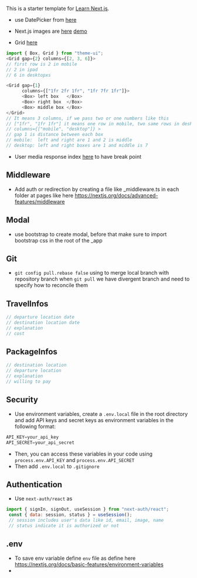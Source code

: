 This is a starter template for [Learn Next.js](https://nextjs.org/learn).
* use DatePicker from [here](https://codeburst.io/form-validation-with-next-js-react-part-2-60753d98c252)

* Next.js images are [here](https://github.com/vercel/next.js/blob/canary/examples/image-component/pages/background.js) [demo](https://image-component.nextjs.gallery/background)
* Grid [here](https://theme-ui.com/components/grid)
```javascript
import { Box, Grid } from "theme-ui";
<Grid gap={2} columns={[2, 3, 6]}>
// first row is 2 in mobile
// 2 in ipad 
// 6 in desktopxs
```
```javascript
<Grid gap={1}
      columns={["1fr 2fr 1fr", "1fr 7fr 1fr"]}>
      <Box> left box   </Box>
      <Box> right box  </Box>
      <Box> middle box </Box>
</Grid>
// It means 3 columns, if we pass two or one numbers like this 
// ["1fr", "1fr 1fr"] it means one row in mobile, two same rows in desktop
// columns={["mobile", "desktop"]} >
// gap 1 is distance between each box
// mobile:  left and right are 1 and 2 is middle
// desktop: left and right boxes are 1 and middle is 7
```

* User media response index [here](https://theme-ui.com/packages/match-media/) to have break point

## Middleware
* Add auth or redirection by creating a file like _middleware.ts in each folder at pages like here
https://nextjs.org/docs/advanced-features/middleware

## Modal
* use bootstrap to create  modal, before that make sure to import bootstrap css in the root of the _app 


## Git
* `git config pull.rebase false` using to merge local branch with repository branch when `git pull` we have divergent branch and need to specify how to reconcile them


## TravelInfos
```javascript
// departure location date 
// destination location date
// explanation
// cost 

```
## PackageInfos
```javascript
// destination location
// departure location 
// explanation
// willing to pay

```


## Security

* Use environment variables, create a `.env.local` file in the root directory and add API keys and secret keys as environment variables in the following format:
```javascript
API_KEY=your_api_key
API_SECRET=your_api_secret
```
* Then, you can access these variables in your code using `process.env.API_KEY` and `process.env.API_SECRET`
* Then add `.env.local` to `.gitignore` 


## Authentication
* Use `next-auth/react` as
```javascript
import { signIn, signOut, useSession } from "next-auth/react";
 const { data: session, status } = useSession();
 // session includes user's data like id, email, image, name
 // status indicate it is authorized or not
```

## .env 

* To save env variable define `env` file as define here https://nextjs.org/docs/basic-features/environment-variables
* 
